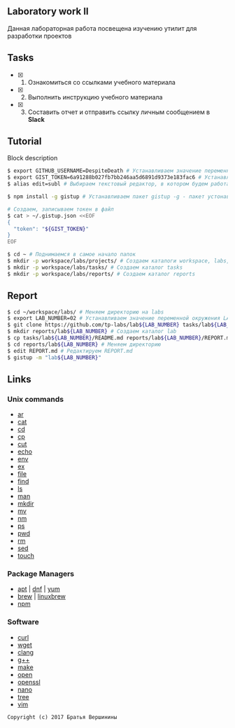 ## Laboratory work II

Данная лабораторная работа посвещена изучению утилит для разработки проектов

## Tasks

- [X] 1. Ознакомиться со ссылками учебного материала
- [X] 2. Выполнить инструкцию учебного материала
- [X] 3. Составить отчет и отправить ссылку личным сообщением в **Slack**
 
## Tutorial

Block description

```bash
$ export GITHUB_USERNAME=DespiteDeath # Устанавливаем значение переменной окружения GITHUB_USERNAME
$ export GIST_TOKEN=6a91288b027fb7bb246aa5d6891d9373e183fac6 # Устанавливаем значение переменной окружения GIST_TOKEN
$ alias edit=subl # Выбираем текстовый редактор, в котором будем работать
```

```bash
$ npm install -g gistup # Устанавливаем пакет gistup -g - пакет устонавливается глобально
```

```bash
# Создаем, записываем токен в файл
$ cat > ~/.gistup.json <<EOF
{
  "token": "${GIST_TOKEN}"
}
EOF
```

```bash
$ cd ~ # Поднимаемся в самое начало папок
$ mkdir -p workspace/labs/projects/ # Создаем каталоги workspace, labs, projects    - p - не выдавать ошибок если существует, создавать родительские каталоги если необходимо
$ mkdir -p workspace/labs/tasks/ # Создаем каталог tasks
$ mkdir -p workspace/labs/reports/ # Создаем каталог reports
```

## Report

```bash
$ cd ~/workspace/labs/ # Меняем директорию на labs
$ export LAB_NUMBER=02 # Устанавливаем значение переменной окружения LAB_NUMBER
$ git clone https://github.com/tp-labs/lab${LAB_NUMBER} tasks/lab${LAB_NUMBER} # Форкаем себе репозиторий
$ mkdir reports/lab${LAB_NUMBER} # Создаем каталог lab
$ cp tasks/lab${LAB_NUMBER}/README.md reports/lab${LAB_NUMBER}/REPORT.md # Копируем README.md в REPORT.md
$ cd reports/lab${LAB_NUMBER} # Меняем директорию
$ edit REPORT.md # Редактируем REPORT.md
$ gistup -m "lab${LAB_NUMBER}"
```

## Links

### Unix commands

- [ar](https://en.wikipedia.org/wiki/Ar_(Unix))
- [cat](https://en.wikipedia.org/wiki/Cat_(Unix))
- [cd](https://en.wikipedia.org/wiki/Cd_(command))
- [cp](https://en.wikipedia.org/wiki/Cp_(Unix))
- [cut](https://en.wikipedia.org/wiki/Cut_(Unix))
- [echo](https://en.wikipedia.org/wiki/Echo_(command))
- [env](https://en.wikipedia.org/wiki/Env_(shell))
- [ex](https://en.wikipedia.org/wiki/Ex_(editor))
- [file](https://en.wikipedia.org/wiki/File_(command))
- [find](https://en.wikipedia.org/wiki/Find)
- [ls](https://en.wikipedia.org/wiki/Ls)
- [man](https://en.wikipedia.org/wiki/Man_page)
- [mkdir](https://en.wikipedia.org/wiki/Mkdir)
- [mv](https://en.wikipedia.org/wiki/Mv)
- [nm](https://en.wikipedia.org/wiki/Nm_(Unix))
- [ps](https://en.wikipedia.org/wiki/Ps_(Unix))
- [pwd](https://en.wikipedia.org/wiki/Pwd)
- [rm](https://en.wikipedia.org/wiki/Rm_(Unix))
- [sed](https://en.wikipedia.org/wiki/Sed)
- [touch](https://en.wikipedia.org/wiki/Touch_(Unix))

### Package Managers

- [apt](http://help.ubuntu.ru/wiki/apt) | [dnf](https://en.wikipedia.org/wiki/DNF_(software)) | [yum](https://fedoraproject.org/wiki/Yum/ru)
- [brew](https://brew.sh) | [linuxbrew](http://linuxbrew.sh)
- [npm](https://docs.npmjs.com)

### Software

- [curl](https://www.gitbook.com/book/bagder/everything-curl/details)
- [wget](https://www.gnu.org/software/wget/manual/wget.pdf)
- [clang](https://clang.llvm.org)
- [g++](https://gcc.gnu.org/onlinedocs/gcc-4.0.2/gcc/G_002b_002b-and-GCC.html)
- [make](https://en.wikipedia.org/wiki/Make_(software))
- [open](https://developer.apple.com/legacy/library/documentation/Darwin/Reference/ManPages/man1/open.1.html)
- [openssl](https://www.openssl.org)
- [nano](https://www.nano-editor.org)
- [tree](https://linux.die.net/man/1/tree)
- [vim](http://www.vim.org)

```
Copyright (c) 2017 Братья Вершинины
```
